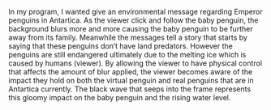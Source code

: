 In my program, I wanted give an environmental message regarding Emperor penguins in Antartica. As the viewer click and follow the baby penguin, the background blurs more and more causing the baby penguin to be further away from its family. Meanwhile the messages tell a story that starts by saying that these penguins don’t have land predators. However the penguins are still endangered ultimately due to the melting ice which is caused by humans (viewer). By allowing the viewer to have physical control that affects the amount of blur applied, the viewer becomes aware of the impact they hold on both the virtual penguin and real penguins that are in Antartica currently. The black wave that seeps into the frame represents this gloomy impact on the baby penguin and the rising water level.
